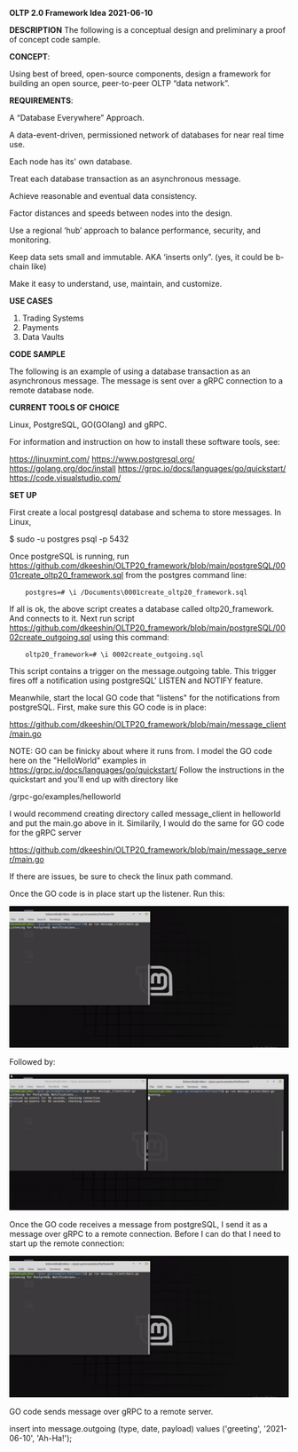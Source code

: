 __OLTP 2.0 Framework Idea__
__2021-06-10__

__DESCRIPTION__
The following is a conceptual design and preliminary a proof of concept code sample. 

__CONCEPT__:

Using best of breed, open-source components, design a framework for building an open source, peer-to-peer OLTP “data network”.

__REQUIREMENTS__:

A “Database Everywhere” Approach.

A data-event-driven, permissioned network of databases for near real time use.

Each node has its' own database.

Treat each database transaction as an asynchronous message. 

Achieve reasonable and eventual data consistency.

Factor distances and speeds between nodes into the design.  

Use a regional ‘hub’ approach to balance performance, security, and monitoring.
 
Keep data sets small and immutable.   AKA ‘inserts only”.  (yes, it could be b-chain like)

Make it easy to understand, use, maintain, and customize.  

__USE CASES__

1.	Trading Systems 
2.	Payments
3.	Data Vaults 

__CODE SAMPLE__

The following is an example of using a database transaction as an asynchronous message. The message is sent over a gRPC connection to a remote database node.

__CURRENT TOOLS OF CHOICE__

Linux, PostgreSQL, GO(GOlang) and gRPC.

For information and instruction on how to install these software tools, see:

https://linuxmint.com/
https://www.postgresql.org/
https://golang.org/doc/install
https://grpc.io/docs/languages/go/quickstart/
https://code.visualstudio.com/

__SET UP__

First create a local postgresql database and schema to store messages.  In Linux, 

$ sudo -u postgres psql -p 5432 

Once postgreSQL is running, run https://github.com/dkeeshin/OLTP20_framework/blob/main/postgreSQL/0001create_oltp20_framework.sql
from the postgres command line:

		postgres=# \i /Documents\0001create_oltp20_framework.sql

If all is ok, the above script creates a database called oltp20_framework.  And connects to it. 
Next run script https://github.com/dkeeshin/OLTP20_framework/blob/main/postgreSQL/0002create_outgoing.sql using this command:

		oltp20_framework=# \i 0002create_outgoing.sql

This script contains a trigger on the message.outgoing table. This trigger fires off a notification using postgreSQL' LISTEN and NOTIFY feature.

Meanwhile, start the local GO code that "listens" for the notifications from postgreSQL. First, make sure this GO code is in place:

https://github.com/dkeeshin/OLTP20_framework/blob/main/message_client/main.go

NOTE: GO can be finicky about where it runs from.  I model the GO code here on the "HelloWorld" examples in https://grpc.io/docs/languages/go/quickstart/
Follow the instructions in the quickstart and you'll end up with directory like 

/grpc-go/examples/helloworld

I would recommend creating directory  called message_client in helloworld and put the main.go above in it.  Similarily,  I would do the same for GO code for the gRPC server 

https://github.com/dkeeshin/OLTP20_framework/blob/main/message_server/main.go

If there are issues,  be sure to check the linux path command.

Once the GO code is in place start up the listener. Run this:

![image](https://github.com/dkeeshin/OLTP20_framework/blob/main/message_client/01_message_client.png)

Followed by:

![image](https://github.com/dkeeshin/OLTP20_framework/blob/main/message_server/02_message_server.png)

Once the GO code receives a message from postgreSQL,  I send it as a message over gRPC to a remote connection.  Before I can do that I need to start up the remote connection:

![image](https://github.com/dkeeshin/OLTP20_framework/blob/main/message_client/01_message_client.png)

GO code sends message over gRPC to a remote server.  

insert into message.outgoing (type, date, payload) values ('greeting', '2021-06-10', 'Ah-Ha!');








